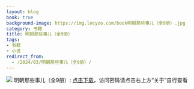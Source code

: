 ```yaml
---
layout: blog
book: true
background-image: https://img.locyoo.com/book明朝那些事儿（全9册）.jpg
category: 书籍
title: 明朝那些事儿（全9册）
tags:
- 书籍
- 小说
redirect_from:
  - /2024/03/明朝那些事儿（全9册）/
---
```

![](https://img.locyoo.com/book明朝那些事儿（全9册）.jpg)
明朝那些事儿（全9册）: <a name = "ref1" href="https://url18.ctfile.com/f/50983618-1052961955-dadf18?p=3619">点击下载</a>，访问密码请点击右上方“关于”自行查看